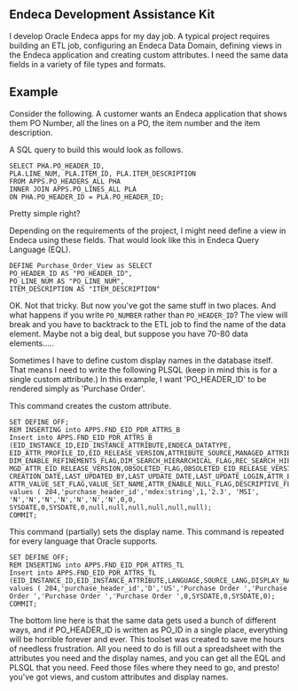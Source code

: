 ## Endeca Development Assistance Kit

I develop Oracle Endeca apps for my day job. A typical project requires building an ETL job, configuring an Endeca Data Domain, defining views in the Endeca application and creating custom attributes. I need the same data fields in a variety of file types and formats.

## Example

Consider the following. A customer wants an Endeca application that shows them PO Number, all the lines on a PO, the item number and the item description.

A SQL query to build this would look as follows.

	SELECT PHA.PO_HEADER_ID,
	PLA.LINE_NUM, PLA.ITEM_ID, PLA.ITEM_DESCRIPTION
	FROM APPS.PO_HEADERS_ALL PHA
	INNER JOIN APPS.PO_LINES_ALL PLA
	ON PHA.PO_HEADER_ID = PLA.PO_HEADER_ID;


Pretty simple right?

Depending on the requirements of the project, I might need define a view in Endeca using these fields. That would look like this in Endeca Query Language (EQL).

	DEFINE Purchase_Order_View as SELECT
	PO_HEADER_ID AS "PO_HEADER_ID",
	PO_LINE_NUM AS "PO_LINE_NUM",
	ITEM_DESCRIPTION AS "ITEM_DESCRIPTION"

OK. Not that tricky. But now you've got the same stuff in two places. And what happens if you write `PO_NUMBER` rather than `PO_HEADER_ID`? The view will break and you have to backtrack to the ETL job to find the name of the data element. Maybe not a big deal, but suppose you have 70-80 data elements.....

Sometimes I have to define custom display names in the database itself. That means I need to write the following PLSQL (keep in mind this is for a single custom attribute.) In this example, I want 'PO_HEADER_ID' to be rendered simply as 'Purchase Order'.

This command creates the custom attribute.

	SET DEFINE OFF;
	REM INSERTING into APPS.FND_EID_PDR_ATTRS_B
	Insert into APPS.FND_EID_PDR_ATTRS_B (EID_INSTANCE_ID,EID_INSTANCE_ATTRIBUTE,ENDECA_DATATYPE,
	EID_ATTR_PROFILE_ID,EID_RELEASE_VERSION,ATTRIBUTE_SOURCE,MANAGED_ATTRIBUTE_FLAG,HIERARCHICAL_MGD_ATTR_FLAG,
	DIM_ENABLE_REFINEMENTS_FLAG,DIM_SEARCH_HIERARCHICAL_FLAG,REC_SEARCH_HIERARCHICAL_FLAG,
	MGD_ATTR_EID_RELEASE_VERSION,OBSOLETED_FLAG,OBSOLETED_EID_RELEASE_VERSION,CREATED_BY,
	CREATION_DATE,LAST_UPDATED_BY,LAST_UPDATE_DATE,LAST_UPDATE_LOGIN,ATTR_ENABLE_UPDATE_FLAG,VIEW_OBJECT_ATTR_NAME,
	ATTR_VALUE_SET_FLAG,VALUE_SET_NAME,ATTR_ENABLE_NULL_FLAG,DESCRIPTIVE_FLEXFIELD_NAME)
	values ( 204,'purchase_header_id','mdex:string',1,'2.3', 'MSI', 'N','N','N','N','N','N','N',0,0, 
	SYSDATE,0,SYSDATE,0,null,null,null,null,null,null);
	COMMIT;

This command (partially) sets the display name. This command is repeated for every language that Oracle supports.

	SET DEFINE OFF;
	REM INSERTING into APPS.FND_EID_PDR_ATTRS_TL
	Insert into APPS.FND_EID_PDR_ATTRS_TL (EID_INSTANCE_ID,EID_INSTANCE_ATTRIBUTE,LANGUAGE,SOURCE_LANG,DISPLAY_NAME,ATTRIBUTE_DESC,USER_DISPLAY_NAME,USER_ATTRIBUTE_DESC,CREATED_BY,CREATION_DATE,LAST_UPDATED_BY,LAST_UPDATE_DATE,LAST_UPDATE_LOGIN)
	values ( 204,'purchase_header_id','D','US','Purchase Order ','Purchase Order ','Purchase Order ','Purchase Order ',0,SYSDATE,0,SYSDATE,0);
	COMMIT;


The bottom line here is that the same data gets used a bunch of different ways, and if PO_HEADER_ID is written as PO_ID in a single place, everything will be horrible forever and ever. This toolset was created to save me hours of needless frustration. All you need to do is fill out a spreadsheet with the attributes you need and the display names, and you can get all the EQL and PLSQL that you need. Feed those files where they need to go, and presto! you've got views, and custom attributes and display names.


